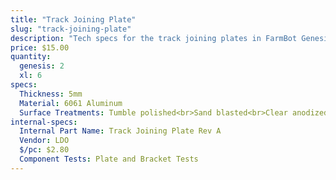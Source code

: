 ```yaml
---
title: "Track Joining Plate"
slug: "track-joining-plate"
description: "Tech specs for the track joining plates in FarmBot Genesis. Visit [our shop](http://shop.farm.bot) to purchase parts."
price: $15.00
quantity:
  genesis: 2
  xl: 6
specs:
  Thickness: 5mm
  Material: 6061 Aluminum
  Surface Treatments: Tumble polished<br>Sand blasted<br>Clear anodized
internal-specs:
  Internal Part Name: Track Joining Plate Rev A
  Vendor: LDO
  $/pc: $2.80
  Component Tests: Plate and Bracket Tests
---
```

